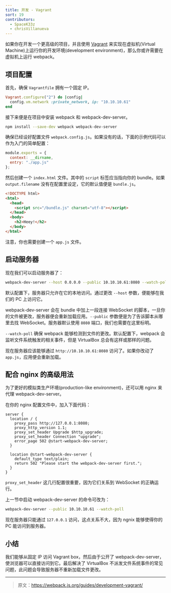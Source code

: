 ```yaml
---
title: 开发 - Vagrant
sort: 19
contributors:
  - SpaceK33z
  - chrisVillanueva
---
```


如果你在开发一个更高级的项目，并且使用 [Vagrant](https://www.vagrantup.com/) 来实现在虚拟机(Virtual Machine)上运行你的开发环境(development environment)，那么你或许需要在虚拟机上运行 webpack。

## 项目配置

首先，确保 `Vagrantfile` 拥有一个固定 IP。

```ruby
Vagrant.configure("2") do |config|
  config.vm.network :private_network, ip: "10.10.10.61"
end
```

接下来便是在项目中安装 webpack 和 webpack-dev-server。

```bash
npm install --save-dev webpack webpack-dev-server
```

确保已经设好配置文件 `webpack.config.js`。如果没有的话，下面的示例代码可以作为入门的简单配置：

```js
module.exports = {
  context: __dirname,
  entry: "./app.js"
};
```

然后创建一个 `index.html` 文件。其中的 `script` 标签应当指向你的 bundle。如果 `output.filename` 没有在配置里设定，它的默认值便是 `bundle.js`。

```html
<!DOCTYPE html>
<html>
  <head>
    <script src="/bundle.js" charset="utf-8"></script>
  </head>
  <body>
    <h2>Heey!</h2>
  </body>
</html>
```

注意，你也需要创建一个 `app.js` 文件。

## 启动服务器

现在我们可以启动服务器了：

```bash
webpack-dev-server --host 0.0.0.0 --public 10.10.10.61:8080 --watch-poll
```

默认配置下，服务器只允许在它的本地访问。通过更改 `--host` 参数，便能够在我们的 PC 上访问它。

webpack-dev-server 会在 bundle 中加上一段连接 WebSocket 的脚本，一旦你的文件被更改，服务器便会重新加载应用。`--public` 参数便是为了告诉脚本从哪里去找 WebSocket。服务器默认使用 `8080` 端口，我们也需要在这里标明。

`--watch-poll` 确保 webpack 能够检测到文件的更改。默认配置下，webpack 会监听文件系统触发的相关事件，但是 VirtualBox 总会有这样或那样的问题。

现在服务器应该能够通过 `http://10.10.10.61:8080` 访问了。如果你改动了 `app.js`，应用便会重新加载。

## 配合 nginx 的高级用法

为了更好的模拟类生产环境(production-like environment)，还可以用 nginx 来代理 webpack-dev-server。

在你的 nginx 配置文件中，加入下面代码：

```nginx
server {
  location / {
    proxy_pass http://127.0.0.1:8080;
    proxy_http_version 1.1;
    proxy_set_header Upgrade $http_upgrade;
    proxy_set_header Connection "upgrade";
    error_page 502 @start-webpack-dev-server;
  }

  location @start-webpack-dev-server {
    default_type text/plain;
    return 502 "Please start the webpack-dev-server first.";
  }
}
```

`proxy_set_header` 这几行配置很重要，因为它们关系到 WebSocket 的正确运行。

上一节中启动 webpack-dev-server 的命令可改为：

```bash
webpack-dev-server --public 10.10.10.61 --watch-poll
```

现在服务器只能通过 `127.0.0.1` 访问，这点关系不大，因为 ngnix 能够使得你的 PC 能访问到服务器。

## 小结

我们能够从固定 IP 访问 Vagrant box，然后由于公开了 webpack-dev-server，使浏览器可以直接访问到它。最后解决了 VirtualBox 不派发文件系统事件的常见问题，此问题会导致服务器不重新加载文件更改。

***

> 原文：https://webpack.js.org/guides/development-vagrant/
